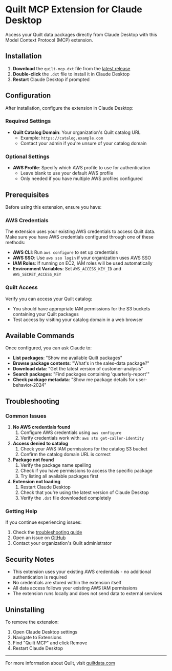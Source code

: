 # Quilt MCP Extension for Claude Desktop

Access your Quilt data packages directly from Claude Desktop with this Model Context Protocol (MCP) extension.

## Installation

1. **Download** the `quilt-mcp.dxt` file from the [latest release](https://github.com/quiltdata/fast-mcp-server/releases)
2. **Double-click** the `.dxt` file to install it in Claude Desktop
3. **Restart** Claude Desktop if prompted

## Configuration

After installation, configure the extension in Claude Desktop:

### Required Settings

- **Quilt Catalog Domain**: Your organization's Quilt catalog URL
  - Example: `https://catalog.example.com`
  - Contact your admin if you're unsure of your catalog domain

### Optional Settings

- **AWS Profile**: Specify which AWS profile to use for authentication
  - Leave blank to use your default AWS profile
  - Only needed if you have multiple AWS profiles configured

## Prerequisites

Before using this extension, ensure you have:

### AWS Credentials

The extension uses your existing AWS credentials to access Quilt data. Make sure you have AWS credentials configured through one of these methods:

- **AWS CLI**: Run `aws configure` to set up credentials
- **AWS SSO**: Use `aws sso login` if your organization uses AWS SSO
- **IAM Roles**: If running on EC2, IAM roles will be used automatically
- **Environment Variables**: Set `AWS_ACCESS_KEY_ID` and `AWS_SECRET_ACCESS_KEY`

### Quilt Access

Verify you can access your Quilt catalog:

- You should have appropriate IAM permissions for the S3 buckets containing your Quilt packages
- Test access by visiting your catalog domain in a web browser

## Available Commands

Once configured, you can ask Claude to:

- **List packages**: "Show me available Quilt packages"
- **Browse package contents**: "What's in the sales-data package?"
- **Download data**: "Get the latest version of customer-analysis"
- **Search packages**: "Find packages containing 'quarterly-report'"
- **Check package metadata**: "Show me package details for user-behavior-2024"

## Troubleshooting

### Common Issues

1. **No AWS credentials found**
   1. Configure AWS credentials using `aws configure`
   2. Verify credentials work with: `aws sts get-caller-identity`
2. **Access denied to catalog**
   1. Check your AWS IAM permissions for the catalog S3 bucket
   2. Confirm the catalog domain URL is correct
3. **Package not found**
   1. Verify the package name spelling
   2. Check if you have permissions to access the specific package
   3. Try listing all available packages first
4. **Extension not loading**
   1. Restart Claude Desktop
   2. Check that you're using the latest version of Claude Desktop
   3. Verify the `.dxt` file downloaded completely

### Getting Help

If you continue experiencing issues:

1. Check the [troubleshooting guide](https://github.com/quiltdata/fast-mcp-server/wiki/Troubleshooting)
2. Open an issue on [GitHub](https://github.com/quiltdata/fast-mcp-server/issues)
3. Contact your organization's Quilt administrator

## Security Notes

- This extension uses your existing AWS credentials - no additional authentication is required
- No credentials are stored within the extension itself
- All data access follows your existing AWS IAM permissions
- The extension runs locally and does not send data to external services

## Uninstalling

To remove the extension:

1. Open Claude Desktop settings
2. Navigate to Extensions
3. Find "Quilt MCP" and click Remove
4. Restart Claude Desktop

---

For more information about Quilt, visit [quiltdata.com](https://quiltdata.com)
